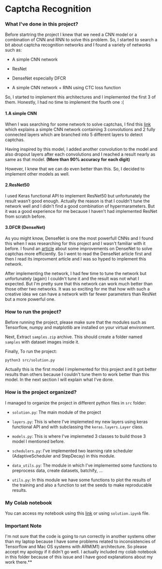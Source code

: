 # Captcha Recognition

### What I've done in this project?

Before startring the project I knew that we need a CNN model or a combination of CNN and RNN to solve this problem. So, I started to search a bit about captcha recognition networks and I found a variety of networks such as:

- A simple CNN network 

- ResNet

- DenseNet especially DFCR

- A simple CNN network + RNN using CTC loss function

So, I started to implement this architectures and I implemented the first 3 of them. Honestly, I had no time to implement the fourth one :(

#### 1.A simple CNN

When I was searching for some network to solve captchas, I find this [link](https://medium.com/@manvi./captcha-recognition-using-convolutional-neural-network-d191ef91330e) which explains a simple CNN network containing 3 convolutions and 2 fully connected layers which are branched into 5 different layers to detect captchas.

Having inspired by this model, I added another convolution to the model and also dropout layers after each convolutions and I reached a result nearly as same as that model. **(More than 90% accuracy for each digit)**

However, I knew that we can do even better than this. So, I decided to implement other models as well.

#### 2.ResNet50

I used Keras functional API to implement ResNet50 but unfortunately the result wasn’t good enough. Actually the reason is that I couldn't tune the network well and I didn't find a good combination of hypermarameters. But it was a good experience for me because I haven't had implemented ResNet from scratch before.

#### 3.DFCR (DenseNet)

As you might know, DenseNet is one the most powerfull CNNs and I found this when I was researching for this project and I wasn't familiar with it before. I found an [article](https://www.aimspress.com/fileOther/PDF/MBE/mbe-16-05-292.pdf) about some improvements on DenseNet to solve captchas more efficiently. So I went to read the DenseNet article first and then I read its improvment article and I was so hyped to implement this network. 

After implementing the network, I had few time to tune the network but unfortunately (again) I couldn't tune it and the result was not what I expected. But I'm pretty sure that this network can work much better than those other two networks. It was so exciting for me that how with such a creative idea we can have a network with far fewer parameters than ResNet but a more powerful one.

### How to run the project?

Before running the project, please make sure that the modules such as Tensorflow, numpy and matplotlib are installed on your virtual environment.

Next, Extract `samples.zip` archive. This should create a folder named `samples` with dataset images inside it.

Finally, To run the project:

```
python3 src/solution.py
```

Actually this is the first model I implemented for this project and it got better results than others because I couldn't tune them to work better than this model. In the next section I will explain what I've done.

### How is the project organized?

I managed to organize the project in different python files in `src` folder:

- `solution.py`: The main module of the project

- `layers.py`: This is where I've implemeted my new layers using keras functional API and with subclassing the `keras.layers.Layer` class.

- `models.py`: This is where I've implemeted 3 classes to build those 3 model I mentioned before.

- `schedulers.py`: I've implemented two learning rate scheduler (AdaptiveScheduler and StepDecay) in this module.

- `data_utils.py`:  The module in which I've implemented some functions to preprocess data, create datasets, batchify, ...

- `utils.py`: In this module we have some functions to plot the results of the training and also a function to set the seeds to make reproducable results.

### My Colab notebook

You can access my notebook using this [link](https://colab.research.google.com/drive/12KB8nkRddARifAwXb_ttDbTxopj8D0Xu?usp=sharing) or using `solution.ipynb` file.

### Important Note

I'm not sure that the code is going to run correctly in another systems other than my laptop because I have some problems related to inconsistencies of Tensorflow and Mac OS systems with ARM(M1) architecture. So please accept my apology if it didn't go well. I actually included my colab notebook in this folder because of this issue and I have good explanations about my work there.**
